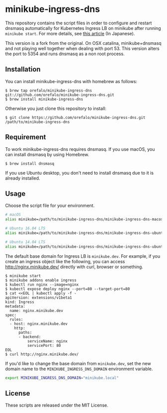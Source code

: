# minikube-ingress-dns

This repository contains the script files in order to configure and restart dnsmasq automatically for Kubernetes Ingress LB on minikube after running `minikube start`. For more details, see [this article](http://qiita.com/superbrothers/items/13d8ce012ef23e22cb74) (In Japanese).

This version is a fork from the original. On OSX catalina, minikube+dnsmasq and not playing well together when dealing with port 53. This version alters the port to 5354 and runs dnsmasq as a non root process.

## Installation

You can install minikube-ingress-dns with homebrew as follows:

```
$ brew tap orefalo/minikube-ingress-dns git://github.com/orefalo/minikube-ingress-dns.git
$ brew install minikube-ingress-dns
```

Otherwise you just clone this repository to install:

```
$ git clone https://github.com/orefalo/minikube-ingress-dns.git /path/to/minikube-ingress-dns
```

## Requirement

To work minikube-ingress-dns requires dnsmasq. If you use macOS, you can install dnsmasq by using Homebrew.

```
$ brew install dnsmasq
```

If you use Ubuntu desktop, you don't need to install dnsmasq due to it is already installed.

## Usage

Choose the script file for your environment.

```sh
# macOS
alias minikube=/path/to/minikube-ingress-dns/minikube-ingress-dns-macos

# Ubuntu 16.04 LTS
alias minikube=/path/to/minikube-ingress-dns/minikube-ingress-dns-ubuntu16

# Ubuntu 14.04 LTS
alias minikube=/path/to/minikube-ingress-dns/minikube-ingress-dns-ubuntu14
```

The default base domain for Ingress LB is `minikube.dev`. For example, if you create an ingress object like the following, you can access http://nginx.minikube.dev/ directly with curl, browser or something.

```
$ minikube start
$ minikube addons enable ingress
$ kubectl run nginx --image=nginx
$ kubectl expose deploy nginx --port=80 --target-port=80
$ cat <<EOL | kubectl apply -f -
apiVersion: extensions/v1beta1
kind: Ingress
metadata:
  name: nginx.minikube.dev
spec:
  rules:
  - host: nginx.minikube.dev
    http:
      paths:
      - backend:
          serviceName: nginx
          servicePort: 80
EOL
$ curl http://nginx.minikube.dev/
```

If you'd like to change the base domain from `minikube.dev`, set the new domain name to the `MINIKUBE_INGRESS_DNS_DOMAIN` environment variable.

```sh
export MINIKUBE_INGRESS_DNS_DOMAIN="minikube.local"
```

## License

These scripts are released under the MIT License.
